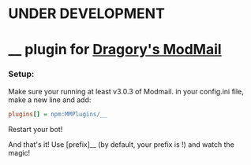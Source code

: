 # UNDER DEVELOPMENT
# __ plugin for [Dragory's ModMail](https://github.com/dragory/modmailbot)

### Setup: ###
Make sure your running at least v3.0.3 of Modmail.
in your config.ini file, make a new line and add:  
```ini
plugins[] = npm:MMPlugins/__
```
Restart your bot!

And that's it!
Use [prefix]__ (by default, your prefix is !) and watch the magic!
